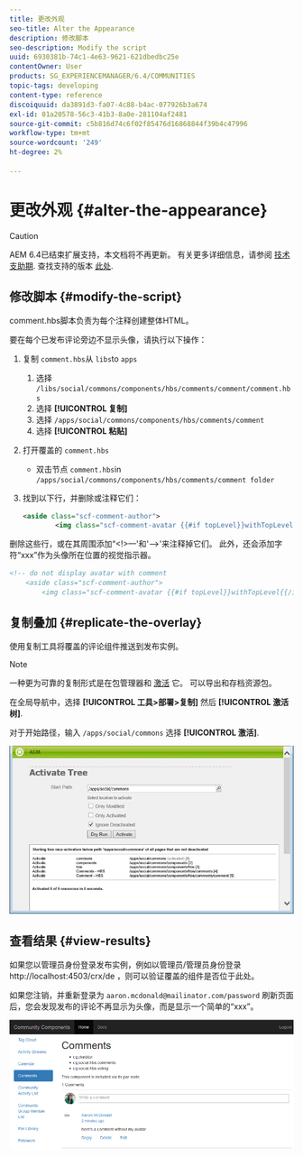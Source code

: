 ```yaml
---
title: 更改外观
seo-title: Alter the Appearance
description: 修改脚本
seo-description: Modify the script
uuid: 6930381b-74c1-4e63-9621-621dbedbc25e
contentOwner: User
products: SG_EXPERIENCEMANAGER/6.4/COMMUNITIES
topic-tags: developing
content-type: reference
discoiquuid: da3891d3-fa07-4c88-b4ac-077926b3a674
exl-id: 01a20578-56c3-41b3-8a0e-281104af2481
source-git-commit: c5b816d74c6f02f85476d16868844f39b4c47996
workflow-type: tm+mt
source-wordcount: '249'
ht-degree: 2%

---
```


# 更改外观 {#alter-the-appearance}

>[!CAUTION]
>
>AEM 6.4已结束扩展支持，本文档将不再更新。 有关更多详细信息，请参阅 [技术支助期](https://helpx.adobe.com/cn/support/programs/eol-matrix.html). 查找支持的版本 [此处](https://experienceleague.adobe.com/docs/).

## 修改脚本 {#modify-the-script}

comment.hbs脚本负责为每个注释创建整体HTML。

要在每个已发布评论旁边不显示头像，请执行以下操作：

1. 复制 `comment.hbs`从 `libs`to `apps`
   1. 选择 `/libs/social/commons/components/hbs/comments/comment/comment.hbs`
   1. 选择 **[!UICONTROL 复制]**
   1. 选择 `/apps/social/commons/components/hbs/comments/comment`
   1. 选择 **[!UICONTROL 粘贴]**
1. 打开覆盖的 `comment.hbs`
   * 双击节点  `comment.hbs`in `/apps/social/commons/components/hbs/comments/comment folder`
1. 找到以下行，并删除或注释它们：

   ```xml
   <aside class="scf-comment-author">
           <img class="scf-comment-avatar {{#if topLevel}}withTopLevel{{/if}}" src="{{author.avatarUrl}}"></img>
   ```

删除这些行，或在其周围添加“&lt;!>—&#39;和&#39;—>&#39;来注释掉它们。 此外，还会添加字符“xxx”作为头像所在位置的视觉指示器。

```xml
<!-- do not display avatar with comment
    <aside class="scf-comment-author">
        <img class="scf-comment-avatar {{#if topLevel}}withTopLevel{{/if}}" src="{{author.avatarUrl}}"></img>
```

## 复制叠加 {#replicate-the-overlay}

使用复制工具将覆盖的评论组件推送到发布实例。

>[!NOTE]
>
>一种更为可靠的复制形式是在包管理器和 [激活](../../help/sites-administering/package-manager.md#replicating-packages) 它。 可以导出和存档资源包。

在全局导航中，选择 **[!UICONTROL 工具>部署>复制]** 然后 **[!UICONTROL 激活树]**.

对于开始路径，输入 `/apps/social/commons` 选择 **[!UICONTROL 激活]**.

![chlimage_1-42](assets/chlimage_1-42.png)

## 查看结果 {#view-results}

如果您以管理员身份登录发布实例，例如以管理员/管理员身份登录http://localhost:4503/crx/de ，则可以验证覆盖的组件是否位于此处。

如果您注销，并重新登录为 `aaron.mcdonald@mailinator.com/password` 刷新页面后，您会发现发布的评论不再显示为头像，而是显示一个简单的“xxx”。

![chlimage_1-43](assets/chlimage_1-43.png)
